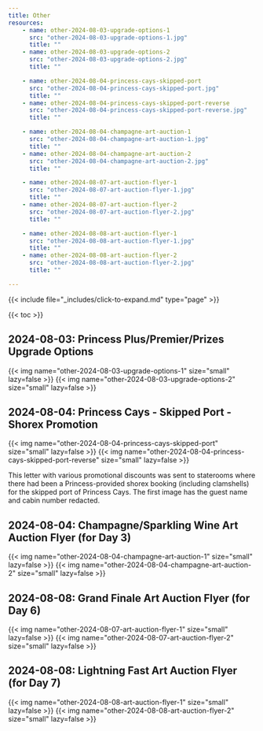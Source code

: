 ```yaml
---
title: Other
resources:
    - name: other-2024-08-03-upgrade-options-1
      src: "other-2024-08-03-upgrade-options-1.jpg"
      title: ""
    - name: other-2024-08-03-upgrade-options-2
      src: "other-2024-08-03-upgrade-options-2.jpg"
      title: ""

    - name: other-2024-08-04-princess-cays-skipped-port
      src: "other-2024-08-04-princess-cays-skipped-port.jpg"
      title: ""
    - name: other-2024-08-04-princess-cays-skipped-port-reverse
      src: "other-2024-08-04-princess-cays-skipped-port-reverse.jpg"
      title: ""

    - name: other-2024-08-04-champagne-art-auction-1
      src: "other-2024-08-04-champagne-art-auction-1.jpg"
      title: ""
    - name: other-2024-08-04-champagne-art-auction-2
      src: "other-2024-08-04-champagne-art-auction-2.jpg"
      title: ""

    - name: other-2024-08-07-art-auction-flyer-1
      src: "other-2024-08-07-art-auction-flyer-1.jpg"
      title: ""
    - name: other-2024-08-07-art-auction-flyer-2
      src: "other-2024-08-07-art-auction-flyer-2.jpg"
      title: ""

    - name: other-2024-08-08-art-auction-flyer-1
      src: "other-2024-08-08-art-auction-flyer-1.jpg"
      title: ""
    - name: other-2024-08-08-art-auction-flyer-2
      src: "other-2024-08-08-art-auction-flyer-2.jpg"
      title: ""

---
```


{{< include file="_includes/click-to-expand.md" type="page" >}}

{{< toc >}}

## 2024-08-03: Princess Plus/Premier/Prizes Upgrade Options

{{< img name="other-2024-08-03-upgrade-options-1" size="small" lazy=false >}}
{{< img name="other-2024-08-03-upgrade-options-2" size="small" lazy=false >}}

## 2024-08-04: Princess Cays - Skipped Port - Shorex Promotion

{{< img name="other-2024-08-04-princess-cays-skipped-port" size="small" lazy=false >}}
{{< img name="other-2024-08-04-princess-cays-skipped-port-reverse" size="small" lazy=false >}}

This letter with various promotional discounts was sent to staterooms where there had been a Princess-provided shorex booking (including clamshells) for the skipped port of Princess Cays. The first image has the guest name and cabin number redacted.

## 2024-08-04: Champagne/Sparkling Wine Art Auction Flyer (for Day 3)

{{< img name="other-2024-08-04-champagne-art-auction-1" size="small" lazy=false >}}
{{< img name="other-2024-08-04-champagne-art-auction-2" size="small" lazy=false >}}

## 2024-08-08: Grand Finale Art Auction Flyer (for Day 6)

{{< img name="other-2024-08-07-art-auction-flyer-1" size="small" lazy=false >}}
{{< img name="other-2024-08-07-art-auction-flyer-2" size="small" lazy=false >}}

## 2024-08-08: Lightning Fast Art Auction Flyer (for Day 7)

{{< img name="other-2024-08-08-art-auction-flyer-1" size="small" lazy=false >}}
{{< img name="other-2024-08-08-art-auction-flyer-2" size="small" lazy=false >}}
